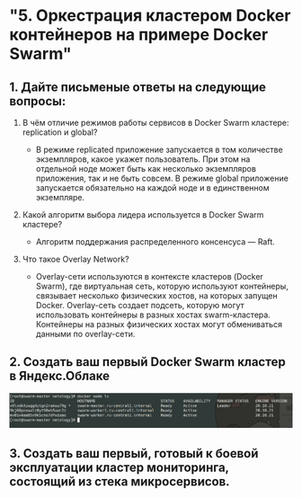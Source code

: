 # "5. Оркестрация кластером Docker контейнеров на примере Docker Swarm"

## 1. Дайте письменые ответы на следующие вопросы:

 1) В чём отличие режимов работы сервисов в Docker Swarm кластере: replication и global?
	- В режиме replicated приложение запускается в том количестве экземпляров, какое укажет пользователь. При этом на отдельной ноде может быть как несколько экземпляров приложения, так и не быть совсем. В режиме global приложение запускается обязательно на каждой ноде и в единственном экземпляре.
 
 2) Какой алгоритм выбора лидера используется в Docker Swarm кластере?
	- Алгоритм поддержания распределенного консенсуса — Raft.
 
 3) Что такое Overlay Network?
	- Overlay-сети используются в контексте кластеров (Docker Swarm), где виртуальная сеть, которую используют контейнеры, связывает несколько физических хостов, на которых запущен Docker. Overlay-сеть создает подсеть, которую могут использовать контейнеры в разных хостах swarm-кластера. Контейнеры на разных физических хостах могут обмениваться данными по overlay-сети.

## 2. Создать ваш первый Docker Swarm кластер в Яндекс.Облаке
![](https://github.com/gemeral68/devops_netology/blob/main/virt-homeworks/05-virt-05-docker-swarm/Screenshot%20from%202022-12-15%2017-55-31.png)

## 3. Создать ваш первый, готовый к боевой эксплуатации кластер мониторинга, состоящий из стека микросервисов.

   
